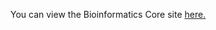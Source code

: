 
You can view the Bioinformatics Core site [here.](http://uh-bioinformatics.github.io/site "UH-Bioinfo")